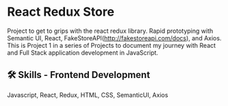 # React Redux Store

Project to get to grips with the react redux library. Rapid prototyping with Semantic UI, React, FakeStoreAPI(http://fakestoreapi.com/docs), and Axios.
This is Project 1 in a series of Projects to document my journey with React and Full Stack application development in JavaScript.


## 🛠 Skills - Frontend Development
Javascript, React, Redux, HTML, CSS, SemanticUI, Axios 
